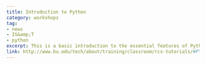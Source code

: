 ```yaml
---
title: Introduction to Python
category: workshops
tag: 
- news
- IS&amp;T
- python
excerpt: This is a basic introduction to the essential features of Python. This tutorial includes a brief introduction to basic types (Integer, Float, String, and Boolean), if-statements, functions, lists, dictionaries, loops, and modules. We’ll look at some simple interactive tasks. After this tutorial you’ll be ready to explore all the amazing modules Python has to offer. 
link: http://www.bu.edu/tech/about/training/classroom/rcs-tutorials/#PYTHONPROG
---
```

